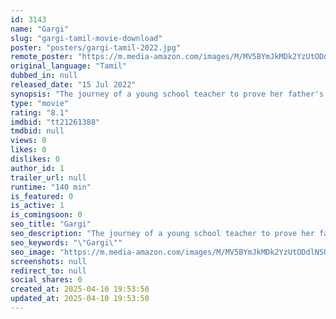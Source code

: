 ```yaml
---
id: 3143
name: "Gargi"
slug: "gargi-tamil-movie-download"
poster: "posters/gargi-tamil-2022.jpg"
remote_poster: "https://m.media-amazon.com/images/M/MV5BYmJkMDk2YzUtODdlNS00MmFhLWEwMjctYjY1MzI2YzBjODIyXkEyXkFqcGc@._V1_SX300.jpg"
original_language: "Tamil"
dubbed_in: null
released_date: "15 Jul 2022"
synopsis: "The journey of a young school teacher to prove her father's innocence with the help of a juvenile advocate who's never even seen the interiors of a court hall."
type: "movie"
rating: "8.1"
imdbid: "tt21261388"
tmdbid: null
views: 0
likes: 0
dislikes: 0
author_id: 1
trailer_url: null
runtime: "140 min"
is_featured: 0
is_active: 1
is_comingsoon: 0
seo_title: "Gargi"
seo_description: "The journey of a young school teacher to prove her father's innocence with the help of a juvenile advocate who's never even seen the interiors of a court hall."
seo_keywords: "\"Gargi\""
seo_image: "https://m.media-amazon.com/images/M/MV5BYmJkMDk2YzUtODdlNS00MmFhLWEwMjctYjY1MzI2YzBjODIyXkEyXkFqcGc@._V1_SX300.jpg"
screenshots: null
redirect_to: null
social_shares: 0
created_at: 2025-04-10 19:53:50
updated_at: 2025-04-10 19:53:50
---
```


